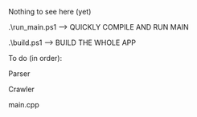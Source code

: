 Nothing to see here (yet)

.\run_main.ps1 --> QUICKLY COMPILE AND RUN MAIN

.\build.ps1 --> BUILD THE WHOLE APP

To do (in order):

Parser 

Crawler

main.cpp